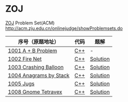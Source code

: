 # ZOJ
[ZOJ](http://acm.zju.edu.cn/onlinejudge/showProblemsets.do) Problem Set(ACM) http://acm.zju.edu.cn/onlinejudge/showProblemsets.do

|序号（原题地址）|代码|题解|
|-|-|-|
|[1001	A + B Problem](http://acm.zju.edu.cn/onlinejudge/showProblem.do?problemCode=1001)|[C++](https://github.com/jerrykcode/ZOJ/blob/master/Vol1/1001/A%20%2B%20B%20Problem.cpp)|-|
|[1002	Fire Net](http://acm.zju.edu.cn/onlinejudge/showProblem.do?problemCode=1002)|[C++](https://github.com/jerrykcode/ZOJ/blob/master/Vol1/1002/Fire%20Net.cpp)|[Solution](https://github.com/jerrykcode/ZOJ/blob/master/Vol1/1002/Solution.md)|
|[1003	Crashing Balloon](http://acm.zju.edu.cn/onlinejudge/showProblem.do?problemCode=1003)|[C++](https://github.com/jerrykcode/ZOJ/blob/master/Vol1/1003/Crashing%20Balloon.cpp)|[Solution](https://github.com/jerrykcode/ZOJ/blob/master/Vol1/1003/Solution.md)|
|[1004 Anagrams by Stack](http://acm.zju.edu.cn/onlinejudge/showProblem.do?problemCode=1004)|[C++](https://github.com/jerrykcode/ZOJ/blob/master/Vol1/1004/Anagrams%20by%20Stack.cpp)|[Solution](https://github.com/jerrykcode/ZOJ/blob/master/Vol1/1004/Solution.md)|
|[1005 Jugs](http://acm.zju.edu.cn/onlinejudge/showProblem.do?problemId=5)|[C++](https://github.com/jerrykcode/ZOJ/blob/master/Vol1/1005/Jugs.cpp)|[Solution](https://github.com/jerrykcode/ZOJ/blob/master/Vol1/1005/Solution.md)|
|[1008 Gnome Tetravex](http://acm.zju.edu.cn/onlinejudge/showProblem.do?problemId=8)|[C++](https://github.com/jerrykcode/ZOJ/blob/master/Vol1/1008/GnomeTetravex.cpp)|[Solution](https://github.com/jerrykcode/ZOJ/blob/master/Vol1/1008/Solution.md)|
